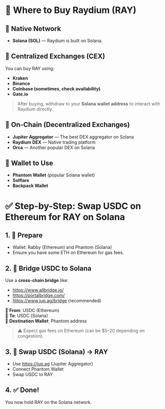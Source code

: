 # 🛒 Where to Buy Raydium (RAY)

## 🔗 Native Network
- **Solana (SOL)** — Raydium is built on Solana.

## 🧺 Centralized Exchanges (CEX)
You can buy RAY using:
- **Kraken**
- **Binance**
- **Coinbase (sometimes, check availability)**
- **Gate.io**

> After buying, withdraw to your **Solana wallet address** to interact with Raydium directly.

## 🌉 On-Chain (Decentralized Exchanges)
- **Jupiter Aggregator** — The best DEX aggregator on Solana
- **Raydium DEX** — Native trading platform
- **Orca** — Another popular DEX on Solana

## 🧳 Wallet to Use
- **Phantom Wallet** (popular Solana wallet)
- **Solflare**
- **Backpack Wallet**

# ✅ Step-by-Step: Swap USDC on Ethereum for RAY on Solana

## 1. 🪪 Prepare
- Wallet: Rabby (Ethereum) and Phantom (Solana)
- Ensure you have some ETH on Ethereum for gas fees.

## 2. 🌉 Bridge USDC to Solana
Use a **cross-chain bridge** like:
- https://www.allbridge.io/
- https://portalbridge.com/
- https://www.jup.ag/bridge (recommended)

🎯 **From**: USDC (Ethereum)  
🎯 **To**: USDC (Solana)  
📌 **Destination Wallet**: Phantom address

> ⚠️ Expect gas fees on Ethereum (can be $5–20 depending on congestion).

## 3. 🔄 Swap USDC (Solana) → RAY
- Use https://jup.ag (Jupiter Aggregator)
- Connect Phantom Wallet
- Swap USDC to RAY

## 4. ✅ Done!
You now hold RAY on the Solana network.